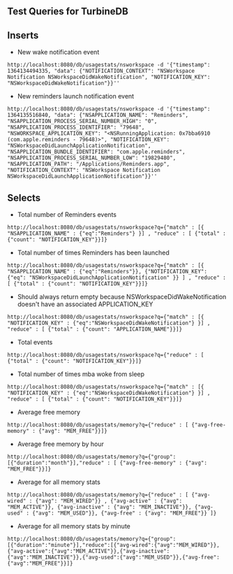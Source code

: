 Test Queries for TurbineDB
--------------------------

## Inserts

* New wake notification event
```
http://localhost:8080/db/usagestats/nsworkspace -d '{"timestamp": 1364134494335, "data": {"NOTIFICATION_CONTEXT": "NSWorkspace Notification NSWorkspaceDidWakeNotification", "NOTIFICATION_KEY": "NSWorkspaceDidWakeNotification"}}''
```

* New reminders launch notification event
```
http://localhost:8080/db/usagestats/nsworkspace -d '{"timestamp": 1364135516840, "data": {"NSAPPLICATION_NAME": "Reminders", "NSAPPLICATION_PROCESS_SERIAL_NUMBER_HIGH": "0", "NSAPPLICATION_PROCESS_IDENTIFIER": "79648", "NSWORKSPACE_APPLICATION_KEY": "<NSRunningApplication: 0x7bba6910 (com.apple.reminders - 79648)>", "NOTIFICATION_KEY": "NSWorkspaceDidLaunchApplicationNotification", "NSAPPLICATION_BUNDLE_IDENTIFIER": "com.apple.reminders", "NSAPPLICATION_PROCESS_SERIAL_NUMBER_LOW": "19829480", "NSAPPLICATION_PATH": "/Applications/Reminders.app", "NOTIFICATION_CONTEXT": "NSWorkspace Notification NSWorkspaceDidLaunchApplicationNotification"}}''
```

## Selects

* Total number of Reminders events
```
http://localhost:8080/db/usagestats/nsworkspace?q={"match" : [{ "NSAPPLICATION_NAME" : {"eq":"Reminders"} }] , "reduce" : [ {"total" : {"count": "NOTIFICATION_KEY"}}]}
```

* Total number of times Reminders has been launched
```
http://localhost:8080/db/usagestats/nsworkspace?q={"match" : [{ "NSAPPLICATION_NAME" : {"eq":"Reminders"}}, {"NOTIFICATION_KEY": {"eq": "NSWorkspaceDidLaunchApplicationNotification" }} ] , "reduce" : [ {"total" : {"count": "NOTIFICATION_KEY"}}]}
```

* Should always return empty because NSWorkspaceDidWakeNotification doesn't have an associated APPLICATION_KEY
```
http://localhost:8080/db/usagestats/nsworkspace?q={"match" : [{ "NOTIFICATION_KEY" : {"eq":"NSWorkspaceDidWakeNotification"} }] , "reduce" : [ {"total" : {"count": "APPLICATION_NAME"}}]}
```

* Total events
```
http://localhost:8080/db/usagestats/nsworkspace?q={"reduce" : [ {"total" : {"count": "NOTIFICATION_KEY"}}]}
```

* Total number of times mba woke from sleep
```
http://localhost:8080/db/usagestats/nsworkspace?q={"match" : [{ "NOTIFICATION_KEY" : {"eq":"NSWorkspaceDidWakeNotification"} }] , "reduce" : [ {"total" : {"count": "NOTIFICATION_KEY"}}]}
```

* Average free memory
```
http://localhost:8080/db/usagestats/memory?q={"reduce" : [ {"avg-free-memory" : {"avg": "MEM_FREE"}}]}
```

* Average free memory by hour
```
http://localhost:8080/db/usagestats/memory?q={"group":[{"duration":"month"}],"reduce" : [ {"avg-free-memory" : {"avg": "MEM_FREE"}}]}
```

* Average for all memory stats
```
http://localhost:8080/db/usagestats/memory?q={"reduce" : [ {"avg-wired" : {"avg": "MEM_WIRED"}} , {"avg-active" : {"avg": "MEM_ACTIVE"}}, {"avg-inactive" : {"avg": "MEM_INACTIVE"}}, {"avg-used" : {"avg": "MEM_USED"}}, {"avg-free" : {"avg": "MEM_FREE"}} ]}
```
* Average for all memory stats by minute
```
http://localhost:8080/db/usagestats/memory?q={"group":[{"duration":"minute"}],"reduce":[{"avg-wired":{"avg":"MEM_WIRED"}},{"avg-active":{"avg":"MEM_ACTIVE"}},{"avg-inactive":{"avg":"MEM_INACTIVE"}},{"avg-used":{"avg":"MEM_USED"}},{"avg-free":{"avg":"MEM_FREE"}}]}
```